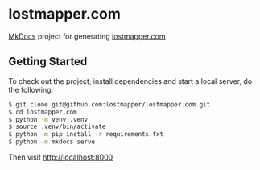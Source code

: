 # lostmapper.com

[MkDocs](https://www.mkdocs.org) project for generating [lostmapper.com](https://lostmapper.com)

## Getting Started

To check out the project, install dependencies and start a local server, do the following:

```bash
$ git clone git@github.com:lostmapper/lostmapper.com.git
$ cd lostmapper.com
$ python -m venv .venv
$ source .venv/bin/activate
$ python -m pip install -r requirements.txt
$ python -m mkdocs serve
```

Then visit <http://localhost:8000>
